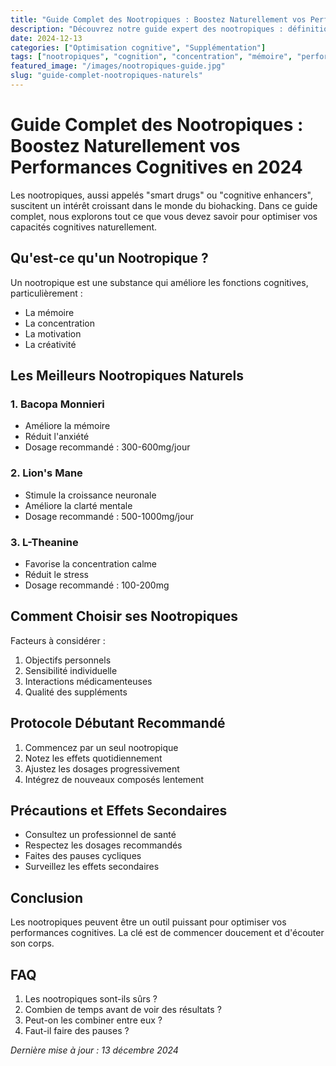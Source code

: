 ```yaml
---
title: "Guide Complet des Nootropiques : Boostez Naturellement vos Performances Cognitives en 2024"
description: "Découvrez notre guide expert des nootropiques : définition, bénéfices, risques et meilleures substances pour améliorer votre concentration et mémoire naturellement."
date: 2024-12-13
categories: ["Optimisation cognitive", "Supplémentation"]
tags: ["nootropiques", "cognition", "concentration", "mémoire", "performance mentale", "suppléments naturels"]
featured_image: "/images/nootropiques-guide.jpg"
slug: "guide-complet-nootropiques-naturels"
---
```


# Guide Complet des Nootropiques : Boostez Naturellement vos Performances Cognitives en 2024

Les nootropiques, aussi appelés "smart drugs" ou "cognitive enhancers", suscitent un intérêt croissant dans le monde du biohacking. Dans ce guide complet, nous explorons tout ce que vous devez savoir pour optimiser vos capacités cognitives naturellement.

## Qu'est-ce qu'un Nootropique ?

Un nootropique est une substance qui améliore les fonctions cognitives, particulièrement :
- La mémoire
- La concentration
- La motivation
- La créativité

## Les Meilleurs Nootropiques Naturels

### 1. Bacopa Monnieri
- Améliore la mémoire
- Réduit l'anxiété
- Dosage recommandé : 300-600mg/jour

### 2. Lion's Mane
- Stimule la croissance neuronale
- Améliore la clarté mentale
- Dosage recommandé : 500-1000mg/jour

### 3. L-Theanine
- Favorise la concentration calme
- Réduit le stress
- Dosage recommandé : 100-200mg

## Comment Choisir ses Nootropiques

Facteurs à considérer :
1. Objectifs personnels
2. Sensibilité individuelle
3. Interactions médicamenteuses
4. Qualité des suppléments

## Protocole Débutant Recommandé

1. Commencez par un seul nootropique
2. Notez les effets quotidiennement
3. Ajustez les dosages progressivement
4. Intégrez de nouveaux composés lentement

## Précautions et Effets Secondaires

- Consultez un professionnel de santé
- Respectez les dosages recommandés
- Faites des pauses cycliques
- Surveillez les effets secondaires

## Conclusion

Les nootropiques peuvent être un outil puissant pour optimiser vos performances cognitives. La clé est de commencer doucement et d'écouter son corps.

## FAQ

1. Les nootropiques sont-ils sûrs ?
2. Combien de temps avant de voir des résultats ?
3. Peut-on les combiner entre eux ?
4. Faut-il faire des pauses ?

*Dernière mise à jour : 13 décembre 2024*
